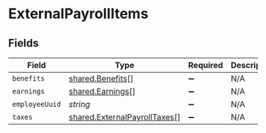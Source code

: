 # ExternalPayrollItems


## Fields

| Field                                                                               | Type                                                                                | Required                                                                            | Description                                                                         |
| ----------------------------------------------------------------------------------- | ----------------------------------------------------------------------------------- | ----------------------------------------------------------------------------------- | ----------------------------------------------------------------------------------- |
| `benefits`                                                                          | [shared.Benefits](../../../sdk/models/shared/benefits.md)[]                         | :heavy_minus_sign:                                                                  | N/A                                                                                 |
| `earnings`                                                                          | [shared.Earnings](../../../sdk/models/shared/earnings.md)[]                         | :heavy_minus_sign:                                                                  | N/A                                                                                 |
| `employeeUuid`                                                                      | *string*                                                                            | :heavy_minus_sign:                                                                  | N/A                                                                                 |
| `taxes`                                                                             | [shared.ExternalPayrollTaxes](../../../sdk/models/shared/externalpayrolltaxes.md)[] | :heavy_minus_sign:                                                                  | N/A                                                                                 |
